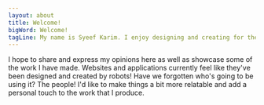 ```yaml
---
layout: about
title: Welcome!
bigWord: Welcome!
tagLine: My name is Syeef Karim. I enjoy designing and creating for the web.
---
```


I hope to share and express my opinions here as well as showcase some of the work I have made. Websites and applications currently feel like they've been designed and created by robots! Have we forgotten who's going to be using it? The people! I'd like to make things a bit more relatable and add a personal touch to the work that I produce.